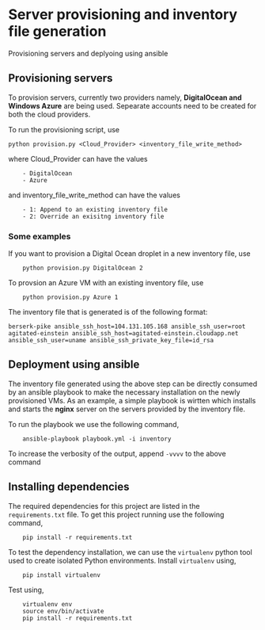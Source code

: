 # Server provisioning and inventory file generation
Provisioning servers and deplyoing using ansible

## Provisioning servers
To provision servers, currently two providers namely, **DigitalOcean and Windows Azure** are being used. Sepearate accounts need to be created for both the cloud providers.

To run the provisioning script, use
```
python provision.py <Cloud_Provider> <inventory_file_write_method>
```
where Cloud_Provider can have the values

		- DigitalOcean  
		- Azure
and inventory_file_write_method can have the values
		
        - 1: Append to an existing inventory file
		- 2: Override an exisitng inventory file

### Some examples
If you want to provision a Digital Ocean droplet in a new inventory file, use
```
    python provision.py DigitalOcean 2
```
To provsion an Azure VM with an existing inventory file, use
```
    python provision.py Azure 1
```
The inventory file that is generated is of the following format:
```
berserk-pike ansible_ssh_host=104.131.105.168 ansible_ssh_user=root
agitated-einstein ansible_ssh_host=agitated-einstein.cloudapp.net ansible_ssh_user=uname ansible_ssh_private_key_file=id_rsa
```

## Deployment using ansible
The inventory file generated using the above step can be directly consumed by an ansible playbook to make the necessary installation on the newly provisioned VMs.
As an example, a simple playbook is wirtten which installs and starts the **nginx** server on the servers provided by the inventory file.

To run the playbook we use the following command,
```
    ansible-playbook playbook.yml -i inventory
```
To increase the verbosity of the output, append `-vvvv` to the above command

## Installing dependencies
The required dependencies for this project are listed in the `requirements.txt` file. To get this project running use the following command,
```
	pip install -r requirements.txt
```

To test the dependency installation, we can use the `virtualenv` python tool used to create isolated Python environments.
Install `virtualenv` using,
```
	pip install virtualenv
``` 
Test using,
```
    virtualenv env
	source env/bin/activate
	pip install -r requirements.txt
```
